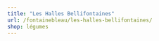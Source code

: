 ```yaml
---
title: "Les Halles Bellifontaines"
url: /fontainebleau/les-halles-bellifontaines/
shop: légumes
---
```

